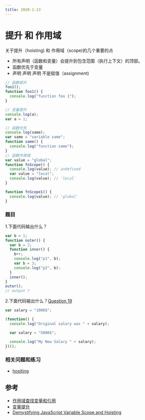 ```yaml
---
title: 2020-1-13
---
```


# 提升 和 作用域

关于提升（hoisting) 和 作用域（scope)的几个重要的点

- 所有声明（函数和变量）会提升到包含范围（执行上下文）的顶部。
- 函数优先于变量
- 声明 声明 声明 不是赋值（assignment)

```js
// 函数提升
foo1();
function foo1() {
  console.log("function foo 1");
}

// 变量提升
console.log(a);
var a = 1;

// 函数优先
console.log(same);
var same = "variable same";
function same() {
  console.log("function same");
}
// 函数作用域
var value = "global";
function fnScope() {
  console.log(value); // undefined
  var value = "local";
  console.log(value); // 'local'
}

function fnScope1() {
  console.log(value); // 'global'
}
```

### 题目

1.下面代码输出什么？

```js
var b = 1;
function outer() {
  var b = 2;
  function inner() {
    b++;
    console.log("p1", b);
    var b = 3;
    console.log("p2", b);
  }
  inner();
}
outer();
// output ?
```

2.下面代码输出什么？[Question 19](https://github.com/ganqqwerty/123-Essential-JavaScript-Interview-Questions#question-19-what-will-be-the-output-of-the-following-code)

```js
var salary = "1000$";

(function() {
  console.log("Original salary was " + salary);

  var salary = "5000$";

  console.log("My New Salary " + salary);
})();
```

### 相关问题和练习

- [hositing](https://github.com/ganqqwerty/123-Essential-JavaScript-Interview-Questions#hoisting)

## 参考

- [作用域查找变量和引用](https://developer.mozilla.org/zh-CN/docs/Glossary/Scope)
- [变量提升](https://developer.mozilla.org/zh-CN/docs/Glossary/Hoisting)
- [Demystifying JavaScript Variable Scope and Hoisting](https://www.sitepoint.com/demystifying-javascript-variable-scope-hoisting/)
